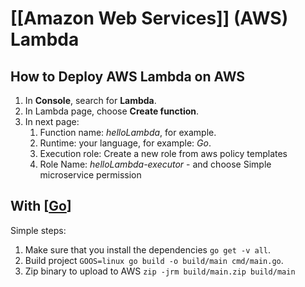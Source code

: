 # [[Amazon Web Services]] (AWS) Lambda

## How to Deploy AWS Lambda on AWS

1. In **Console**, search for **Lambda**.
2. In Lambda page, choose **Create function**.
3. In next page:
   1. Function name: *helloLambda*, for example.
   2. Runtime: your language, for example: *Go*.
   3. Execution role: Create a new role from aws policy templates
   4. Role Name: *helloLambda-executor* - and choose Simple microservice permission

## With [[Go]]

Simple steps:
1. Make sure that you install the dependencies `go get -v all`.
1. Build project `GOOS=linux go build -o build/main cmd/main.go`.
1. Zip binary to upload to AWS `zip -jrm build/main.zip build/main`

[//begin]: # "Autogenerated link references for markdown compatibility"
[Go]: go "Go"
[//end]: # "Autogenerated link references"